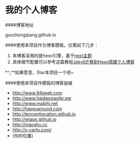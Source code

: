 我的个人博客
================

####博客地址

guozhongqiang.github.io

####使用本项目作为博客模板，仅需如下几步：

1. 本博客采用的是hexo引擎，基于[next主题](http://theme-next.iissnan.com/getting-started.html)
2. 具体细节配置可以参考这篇教程[Jekyll迁移到Hexo搭建个人博客](http://www.ezlippi.com/blog/2016/02/jekyll-to-hexo.html)

 *^_^*如果愿意，Star本项目一个吧~ 


####使用本项目作模板的博客链接

* http://www.94geek.com  
* http://www.haidaoxiaofei.me  
* http://www.malphi.net  
* http://happyaround.com  
* http://tencentlocation.github.io  
* http://wtaps.github.io 
* http://maoshu.cc
* http://x-carto.com/
* (你的位置)  
